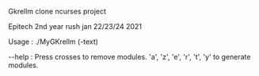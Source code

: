Gkrellm clone ncurses  project

Epitech 2nd year rush jan 22/23/24 2021

Usage : ./MyGKrellm (-text)

--help :
Press crosses to remove modules.
'a', 'z', 'e', 'r', 't', 'y' to generate modules.
